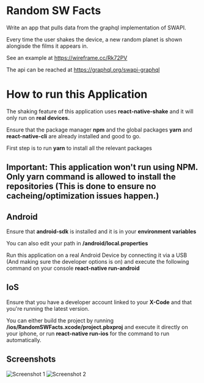 # Random SW Facts

Write an app that pulls data from the graphql implementation of SWAPI.

Every time the user shakes the device, a new random planet is shown alongisde the films it appears in.

See an example at https://wireframe.cc/Rk72PV

The api can be reached at https://graphql.org/swapi-graphql

# How to run this Application

The shaking feature of this application uses **react-native-shake** and it will only run on **real devices.**

Ensure that the package manager **npm** and the global packages **yarn** and **react-native-cli** are already installed and good to go.

First step is to run **yarn** to install all the relevant packages

## Important: This application won't run using NPM. Only yarn command is allowed to install the repositories (This is done to ensure no cacheing/optimization issues happen.)

## Android

Ensure that **android-sdk** is installed and it is in your **environment variables**

You can also edit your path in **/android/local.properties**

Run this application on a real Android Device by connecting it via a USB (And making sure the developer options is on) and execute the following command on your console **react-native run-android**

## IoS

Ensure that you have a developer account linked to your **X-Code** and that you're running the latest version.

You can either build the project by running **/ios/RandomSWFacts.xcode/project.pbxproj** and execute it directly on your iphone, or run **react-native run-ios** for the command to run automatically.

## Screenshots

![Screenshot 1](https://i.ibb.co/YLysmYR/Screenshot-20211006-210857-Random-SWFacts.jpg) ![Screenshot 2](https://i.ibb.co/LgvHWvS/Screenshot-20211006-210824-Random-SWFacts.jpg)
